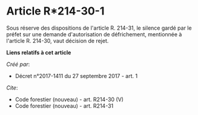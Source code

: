 # Article R*214-30-1

Sous réserve des dispositions de l'article R. 214-31, le silence gardé par le préfet sur une demande d'autorisation de
défrichement, mentionnée à l'article R. 214-30, vaut décision de rejet.

**Liens relatifs à cet article**

_Créé par_:

  - Décret n°2017-1411 du 27 septembre 2017 - art. 1

_Cite_:

  - Code forestier (nouveau) - art. R214-30 (V)
  - Code forestier (nouveau) - art. R214-31
